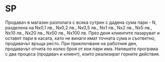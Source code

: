 # SP
Продавач в магазин разполага с всяка сутрин с дадена сума пари - N, разделена на Nx0,1 лв., Nx0,2 лв., Nx0,5 лв., Nx1 лв., Nx2 лв., Nx5 лв., Nx10 лв., Nx20 лв., Nx50 лв., Nx100 лв. През деня клиентите пазаруват и оставят пари в касата, като не винаги имат точната  сума  и  съответно,  продавачът  връща  ресто.  При  приключване  на работния ден,  продавачът  отчита  по  колко  броя  от  кои  пари  има.  Напишете  програма  с  два процеса (продавач и клиент), които реализират горните действия.
